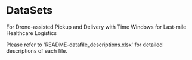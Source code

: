 # DataSets
For Drone-assisted Pickup and Delivery with Time Windows for Last-mile Healthcare Logistics

Please refer to 'README-datafile_descriptions.xlsx' for detailed descriptions of each file.
